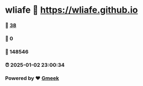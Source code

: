 # wliafe :link: https://wliafe.github.io 
### :page_facing_up: [38](https://wliafe.github.io/tag.html) 
### :speech_balloon: 0 
### :hibiscus: 148546 
### :alarm_clock: 2025-01-02 23:00:34 
### Powered by :heart: [Gmeek](https://github.com/Meekdai/Gmeek)
